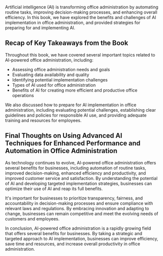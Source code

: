 

Artificial intelligence (AI) is transforming office administration by automating routine tasks, improving decision-making processes, and enhancing overall efficiency. In this book, we have explored the benefits and challenges of AI implementation in office administration, and provided strategies for preparing for and implementing AI.

Recap of Key Takeaways from the Book
------------------------------------

Throughout this book, we have covered several important topics related to AI-powered office administration, including:

* Assessing office administration needs and goals
* Evaluating data availability and quality
* Identifying potential implementation challenges
* Types of AI used for office administration
* Benefits of AI for creating more efficient and productive office operations

We also discussed how to prepare for AI implementation in office administration, including evaluating potential challenges, establishing clear guidelines and policies for responsible AI use, and providing adequate training and resources for employees.

Final Thoughts on Using Advanced AI Techniques for Enhanced Performance and Automation in Office Administration
---------------------------------------------------------------------------------------------------------------

As technology continues to evolve, AI-powered office administration offers several benefits for businesses, including automation of routine tasks, improved decision-making, enhanced efficiency and productivity, and improved customer service and satisfaction. By understanding the potential of AI and developing targeted implementation strategies, businesses can optimize their use of AI and reap its full benefits.

It's important for businesses to prioritize transparency, fairness, and accountability in decision-making processes and ensure compliance with relevant laws and regulations. By embracing innovation and adapting to change, businesses can remain competitive and meet the evolving needs of customers and employees.

In conclusion, AI-powered office administration is a rapidly growing field that offers several benefits for businesses. By taking a strategic and targeted approach to AI implementation, businesses can improve efficiency, save time and resources, and increase overall productivity in office administration.

